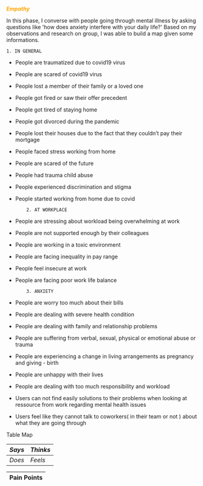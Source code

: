<span style="color:ORANGE;">**_Empathy_**</span>

In this phase, I converse with people going through mental illness by asking questions like 'how does anxiety interfere with your daily life?' Based on my observations and research on group, I was able to build a map given some informations.

    1. IN GENERAL

- People are traumatized due to covid19 virus
- People are scared of covid19 virus
- People lost a member of their family or a loved one
- People got fired or saw their offer precedent
- People got tired of staying home
- People got divorced during the pandemic
- People lost their houses due to the fact that they couldn’t pay their mortgage
- People faced stress working from home
- People are scared of the future
- People had trauma child abuse
- People experienced discrimination and stigma
- People started working from home due to covid


          2. AT WORKPLACE

- People are stressing about workload being overwhelming at work
- People are not supported enough by their colleagues
- People are working in a toxic environment
- People are facing inequality in pay range
- People feel insecure at work
- People are facing poor work life balance


          3. ANXIETY 

- People are worry too much about their bills 
- People are dealing with severe health condition
- People are dealing with family and relationship problems
- People are suffering from verbal, sexual, physical or emotional abuse or trauma
- People are experiencing a change in living arrangements as pregnancy and giving - birth
- People are unhappy with their lives
- People are dealing with too much responsibility and workload
- Users can not find easily solutions to their problems when looking at ressource from work regarding mental health issues
- Users feel like they cannot talk to coworkers( in their team or not ) about what they are going through

Table Map

| _Says_ | _Thinks_  |
|-----------|---------|
| _Does_    | _Feels_ |

| Pain Points                                |
|--------------------------------------------|





